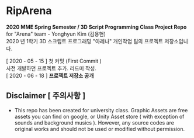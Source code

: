 # RipArena
**2020 MME Spring Semester / 3D Script Programming Class Project Repo**<br>
for "Arena" team - Yonghyun Kim (김용현)<br>
2020 년 1학기 3D 스크립트 프로그래밍 "아레나" 개인작업 팀의 프로젝트 저장소입니다.

[ 2020 - 05 - 15 ] 첫 커밋 (First Commit )<br>
사전 개발하던 프로젝트 추가. 리드미 작성.<br>
[ 2020 - 06 - 18 ] **프로젝트 저장소 공개**

##  Disclaimer [ 주의사항 ]
- This repo has been created for university class. Graphic Assets are free assets you can find on google, or Unity Asset store ( with exception of sounds and background musics ). However, any source codes are original works and should not be used or modified without permission.
